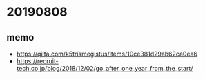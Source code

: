 # 20190808

## memo

* https://qiita.com/k5trismegistus/items/10ce381d29ab62ca0ea6
* https://recruit-tech.co.jp/blog/2018/12/02/go_after_one_year_from_the_start/

